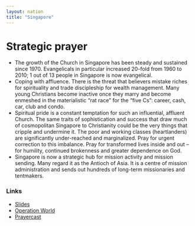 ```yaml
---
layout: nation
title: "Singapore"
---
```


# Strategic prayer

- The growth of the Church in Singapore has been steady and sustained since 1970. Evangelicals in particular increased 20-fold from 1960 to 2010; 1 out of 13 people in Singapore is now evangelical.
- Coping with affluence. There is the threat that believers mistake riches for spirituality and trade discipleship for wealth management. Many young Christians become inactive once they marry and become enmeshed in the materialistic “rat race” for the “five Cs”: career, cash, car, club and condo.
- Spiritual pride is a constant temptation for such an influential, affluent Church. The same traits of sophistication and success that draw much of cosmopolitan Singapore to Christianity could be the very things that cripple and undermine it. The poor and working classes (heartlanders) are significantly under-reached and marginalized. Pray for urgent correction to this imbalance. Pray for transformed lives inside and out – for humility, continued brokenness and greater dependence on God.
- Singapore is now a strategic hub for mission activity and mission sending. Many regard it as the Antioch of Asia. It is a centre of mission administration and sends out hundreds of long-term missionaries and tentmakers.

### Links

- [Slides](http://kyk.kiekies.net/?src=https://ccwaterkloof.github.io/prayer/slides/singapore.md)
- [Operation World](https://operationworld.org/singapore.html)
- [Prayercast](https://prayercast.com/singapore.html)
